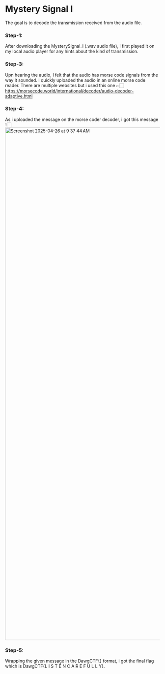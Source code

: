 # Mystery Signal I
The goal is to decode the transmission received from the audio file.

### Step-1:
After downloading the MysterySignal_I (.wav audio file), i first played it on my local audio player for any hints about the kind of transmission.

### Step-3:
Upn hearing the audio, I felt that the audio has morse code signals from the way it sounded. I quickly uploaded the audio in an online morse code reader. There are multiple websites but i used this one 👉🏻 https://morsecode.world/international/decoder/audio-decoder-adaptive.html

### Step-4:
As i uploaded the message on the morse coder decoder, i got this message👇🏻
<img width="1668" alt="Screenshot 2025-04-26 at 9 37 44 AM" src="https://github.com/user-attachments/assets/fcef7b0d-6b16-481d-a8f1-1238b972f17d" />

### Step-5:
Wrapping the given message in the DawgCTF{} format, i got the final flag which is DawgCTF{L I S T E N C A R E F U L L Y}.
